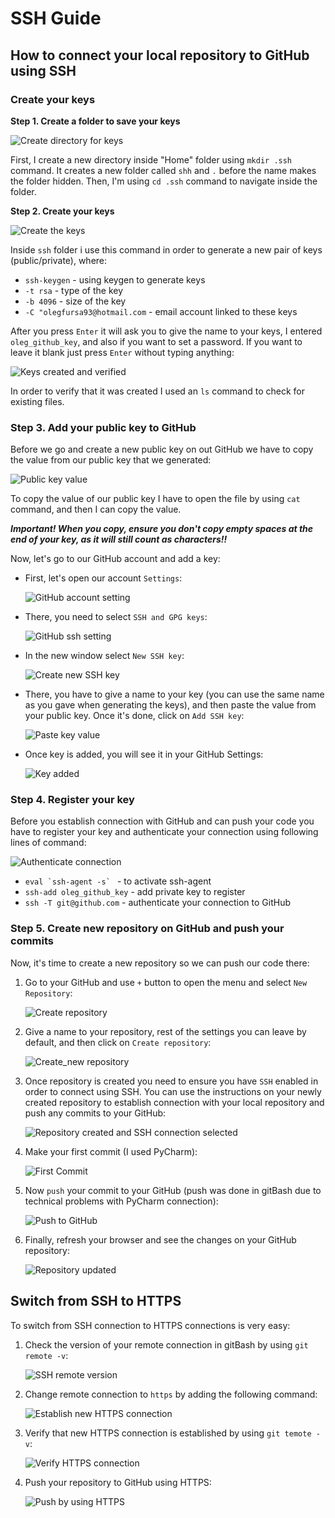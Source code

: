 # SSH Guide
## How to connect your local repository to GitHub using SSH

### **Create your keys**

**Step 1. Create a folder to save your keys**

![Create directory for keys](/resources/create_directory_for_ssh_keys.JPG)

First, I create a new directory inside "Home" folder using `mkdir .ssh` command. It creates a new folder called `shh` and `.` before the name makes the folder hidden.
Then, I'm using `cd .ssh` command to navigate inside the folder.

**Step 2. Create your keys**

![Create the keys](/resources/create_a_key.JPG)

Inside `ssh` folder i use this command in order to generate a new pair of keys (public/private), where:

* `ssh-keygen` - using keygen to generate keys
* `-t rsa` - type of the key
* `-b 4096` - size of the key
* `-C "olegfursa93@hotmail.com` - email account linked to these keys

After you press `Enter` it will ask you to give the name to your keys, I entered `oleg_github_key`, and also if you want to set a password. If you want to leave it blank just press `Enter` without typing anything:

![Keys created and verified](/resources/key_created_and_verified.JPG)

In order to verify that it was created I used an `ls` command to check for existing files.

### Step 3. Add your public key to GitHub
Before we go and create a new public key on out GitHub we have to copy the value from our public key that we generated:

![Public key value](/resources/open_public_key.JPG)

To copy the value of our public key I have to open the file by using `cat` command, and then I can copy the value.

**_Important! When you copy, ensure you don't copy empty spaces at the end of your key, as it will still count as characters!!_**

Now, let's go to our GitHub account and add a key:

* First, let's open our account `Settings`:

  ![GitHub account setting](/resources/github_menu.JPG)


* There, you need to select `SSH and GPG keys`:

    ![GitHub ssh setting](/resources/gihub_ssh_settings.JPG)


* In the new window select `New SSH key`:

    ![Create new SSH key](/resources/new_ssh_key.JPG)


* There, you have to give a name to your key (you can use the same name as you gave when generating the keys), 
  and then paste the value from your public key. Once it's done, click on `Add SSH key`:

    ![Paste key value](/resources/add_ssh_key.JPG)


* Once key is added, you will see it in your GitHub Settings:

    ![Key added](/resources/github_key_added.JPG)


### Step 4. Register your key

Before you establish connection with GitHub and can push your code you have to register your key and authenticate your connection using following lines of command:

![Authenticate connection](/resources/add_key_to_register.JPG)

* ``eval `ssh-agent -s` ``  - to activate ssh-agent
* `ssh-add oleg_github_key` - add private key to register
* `ssh -T git@github.com` - authenticate your connection to GitHub


### Step 5. Create new repository on GitHub and push your commits

Now, it's time to create a new repository so we can push our code there:

1. Go to your GitHub and use `+` button to open the menu and select `New Repository`:
    
    ![Create repository](/resources/new_repository.JPG)

2.  Give a name to your repository, rest of the settings you can leave by default, and then click on `Create repository`:

    ![Create_new repository](/resources/create_new_repository.JPG)

3. Once repository is created you need to ensure you have `SSH` enabled in order to connect using SSH. You can use the instructions on your newly created repository to establish connection with your local repository and push any commits to your GitHub:

    ![Repository created and SSH connection selected](/resources/repository_ssh_connection.JPG)

4. Make your first commit (I used PyCharm):


   ![First Commit](/resources/first_commit.JPG)


5. Now `push` your commit to your GitHub (push was done in gitBash due to technical problems with PyCharm connection):

    ![Push to GitHub](/resources/push_changes_to_git.JPG)

6. Finally, refresh your browser and see the changes on your GitHub repository:

    ![Repository updated](/resources/connection_established.JPG)


## Switch from SSH to HTTPS


To switch from SSH connection to HTTPS connections is very easy:

1. Check the version of your remote connection in gitBash by using `git remote -v`:

    ![SSH remote version](/resources/remote_version.JPG)

2. Change remote connection to `https` by adding the following command:

    ![Establish new HTTPS connection](/resources/set_new_https_connection.JPG)
3.  Verify that new HTTPS connection is established by using `git temote -v`:

    ![Verify HTTPS connection](/resources/new_https_connection.JPG)
4. Push your repository to GitHub using HTTPS:

    ![Push by using HTTPS](/resources/push_with_https.JPG)
    


